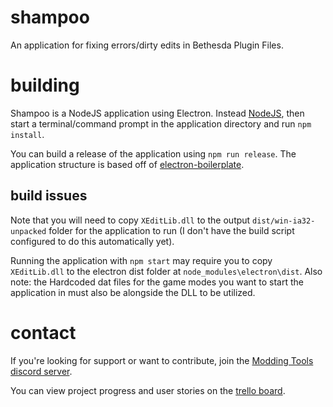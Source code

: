 # shampoo
An application for fixing errors/dirty edits in Bethesda Plugin Files.

# building
Shampoo is a NodeJS application using Electron.  Instead [NodeJS](https://nodejs.org/en/), then start a terminal/command prompt in the application directory and run `npm install`.

You can build a release of the application using `npm run release`.  The application structure is based off of [electron-boilerplate](https://github.com/szwacz/electron-boilerplate).  

## build issues
Note that you will need to copy `XEditLib.dll` to the output `dist/win-ia32-unpacked` folder for the application to run (I don't have the build script configured to do this automatically yet).

Running the application with `npm start` may require you to copy `XEditLib.dll` to the electron dist folder at `node_modules\electron\dist`.  Also note: the Hardcoded dat files for the game modes you want to start the application in must also be alongside the DLL to be utilized.

# contact
If you're looking for support or want to contribute, join the [Modding Tools discord server](https://discord.gg/GUfRdpT).

You can view project progress and user stories on the [trello board](https://trello.com/b/CPX0FReQ/shampoo-plugin-cleaner).
